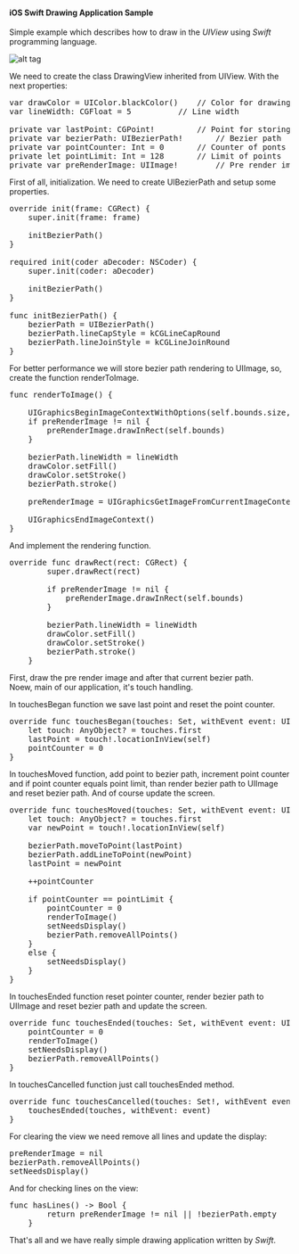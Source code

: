 <h4>iOS Swift Drawing Application Sample</h4>

Simple example which describes how to draw in the <i>UIView</i> using <i>Swift</i> programming language.

![alt tag](https://raw.github.com/maximbilan/ios_swift_drawing_app/master/img/img1.png)

We need to create the class DrawingView inherited from UIView. With the next properties:
<pre>
var drawColor = UIColor.blackColor()	// Color for drawing
var lineWidth: CGFloat = 5			// Line width
	
private var lastPoint: CGPoint!			// Point for storing the last position
private var bezierPath: UIBezierPath!		// Bezier path
private var pointCounter: Int = 0		// Counter of ponts
private let pointLimit: Int = 128		// Limit of points
private var preRenderImage: UIImage!		// Pre render image
</pre>

First of all, initialization. We need to create UIBezierPath and setup some properties.

<pre>
override init(frame: CGRect) {
	super.init(frame: frame)
		
	initBezierPath()
}

required init(coder aDecoder: NSCoder) {
	super.init(coder: aDecoder)
		
	initBezierPath()
}
	
func initBezierPath() {
	bezierPath = UIBezierPath()
	bezierPath.lineCapStyle = kCGLineCapRound
	bezierPath.lineJoinStyle = kCGLineJoinRound
}
</pre>

For better performance we will store bezier path rendering to UIImage, so, create the function renderToImage.
<pre>
func renderToImage() {
		
	UIGraphicsBeginImageContextWithOptions(self.bounds.size, false, 0.0)
	if preRenderImage != nil {
		preRenderImage.drawInRect(self.bounds)
	}
		
	bezierPath.lineWidth = lineWidth
	drawColor.setFill()
	drawColor.setStroke()
	bezierPath.stroke()
		
	preRenderImage = UIGraphicsGetImageFromCurrentImageContext()
		
	UIGraphicsEndImageContext()
}
</pre>

And implement the rendering function.
<pre>
override func drawRect(rect: CGRect) {
		super.drawRect(rect)
		
		if preRenderImage != nil {
			preRenderImage.drawInRect(self.bounds)
		}
		
		bezierPath.lineWidth = lineWidth
		drawColor.setFill()
		drawColor.setStroke()
		bezierPath.stroke()
	}
</pre>

First, draw the pre render image and after that current bezier path.<br>
Noew, main of our application, it's touch handling.

In touchesBegan function we save last point and reset the point counter.

<pre>
override func touchesBegan(touches: Set<NSObject>, withEvent event: UIEvent) {
	let touch: AnyObject? = touches.first
	lastPoint = touch!.locationInView(self)
	pointCounter = 0
}
</pre>

In touchesMoved function, add point to bezier path, increment point counter and if point counter equals point limit, than render bezier path to UIImage and reset bezier path. And of course update the screen.

<pre>
override func touchesMoved(touches: Set<NSObject>, withEvent event: UIEvent) {
	let touch: AnyObject? = touches.first
	var newPoint = touch!.locationInView(self)
		
	bezierPath.moveToPoint(lastPoint)
	bezierPath.addLineToPoint(newPoint)
	lastPoint = newPoint
		
	++pointCounter
		
	if pointCounter == pointLimit {
		pointCounter = 0
		renderToImage()
		setNeedsDisplay()
		bezierPath.removeAllPoints()
	}
	else {
		setNeedsDisplay()
	}
}
</pre>

In touchesEnded function reset pointer counter, render bezier path to UIImage and reset bezier path and update the screen.

<pre>
override func touchesEnded(touches: Set<NSObject>, withEvent event: UIEvent) {
	pointCounter = 0
	renderToImage()
	setNeedsDisplay()
	bezierPath.removeAllPoints()
}
</pre>

In touchesCancelled function just call touchesEnded method.

<pre>
override func touchesCancelled(touches: Set<NSObject>!, withEvent event: UIEvent!) {
	touchesEnded(touches, withEvent: event)
}
</pre>

For clearing the view we need remove all lines and update the display:

<pre>
preRenderImage = nil
bezierPath.removeAllPoints()
setNeedsDisplay()
</pre>

And for checking lines on the view:

<pre>
func hasLines() -> Bool {
		return preRenderImage != nil || !bezierPath.empty
	}
</pre>

That's all and we have really simple drawing application written by <i>Swift</i>.
